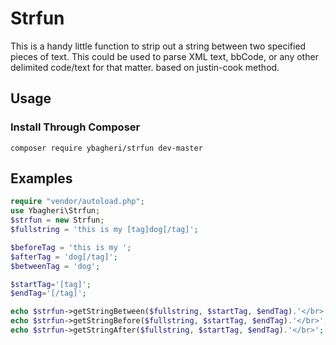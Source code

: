 # Strfun
This is a handy little function to strip out a string between two specified pieces of text. This could be used to parse XML text, bbCode, or any other delimited code/text for that matter. based on justin-cook method.
## Usage

### Install Through Composer
```
composer require ybagheri/strfun dev-master
```

## Examples
```php
require "vendor/autoload.php";
use Ybagheri\Strfun;
$strfun = new Strfun;
$fullstring = 'this is my [tag]dog[/tag]';

$beforeTag = 'this is my ';
$afterTag = 'dog[/tag]';
$betweenTag = 'dog';

$startTag='[tag]';
$endTag='[/tag]';

echo $strfun->getStringBetween($fullstring, $startTag, $endTag).'</br>'; //dog
echo $strfun->getStringBefore($fullstring, $startTag, $endTag).'</br>'; //this is my
echo $strfun->getStringAfter($fullstring, $startTag, $endTag).'</br>'; //dog[/tag]
```
